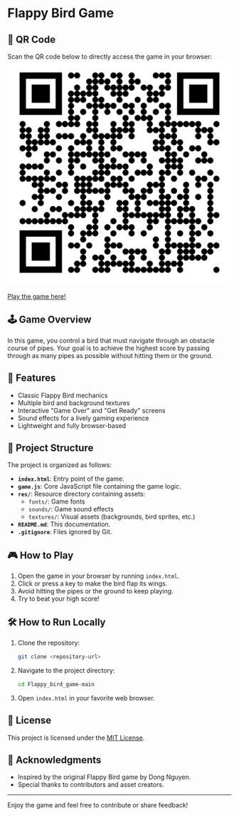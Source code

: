 # Flappy Bird Game

## 📲 QR Code
Scan the QR code below to directly access the game in your browser:
![QR Code](qr-code.png)

[Play the game here!](https://jahid97.github.io/Flappy_bird_game/)

## 🕹️ Game Overview
In this game, you control a bird that must navigate through an obstacle course of pipes. Your goal is to achieve the highest score by passing through as many pipes as possible without hitting them or the ground.

## 🚀 Features
- Classic Flappy Bird mechanics
- Multiple bird and background textures
- Interactive "Game Over" and "Get Ready" screens
- Sound effects for a lively gaming experience
- Lightweight and fully browser-based

## 📂 Project Structure
The project is organized as follows:
- **`index.html`**: Entry point of the game.
- **`game.js`**: Core JavaScript file containing the game logic.
- **`res/`**: Resource directory containing assets:
  - `fonts/`: Game fonts
  - `sounds/`: Game sound effects
  - `textures/`: Visual assets (backgrounds, bird sprites, etc.)
- **`README.md`**: This documentation.
- **`.gitignore`**: Files ignored by Git.

## 🎮 How to Play
1. Open the game in your browser by running `index.html`.
2. Click or press a key to make the bird flap its wings.
3. Avoid hitting the pipes or the ground to keep playing.
4. Try to beat your high score!

## 🛠️ How to Run Locally
1. Clone the repository:
   ```bash
   git clone <repository-url>
   ```
2. Navigate to the project directory:
   ```bash
   cd Flappy_bird_game-main
   ```
3. Open `index.html` in your favorite web browser.

## 📜 License
This project is licensed under the [MIT License](LICENSE).

## 🌟 Acknowledgments
- Inspired by the original Flappy Bird game by Dong Nguyen.
- Special thanks to contributors and asset creators.

---

Enjoy the game and feel free to contribute or share feedback!
